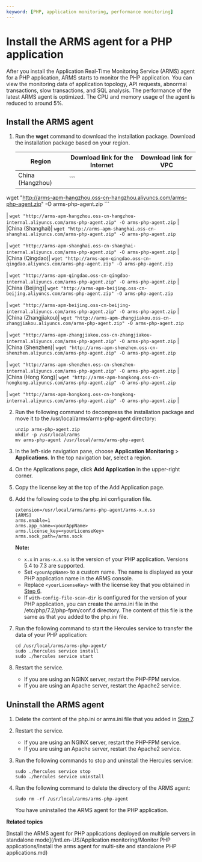 ```yaml
---
keyword: [PHP, application monitoring, performance monitoring]
---
```


# Install the ARMS agent for a PHP application

After you install the Application Real-Time Monitoring Service \(ARMS\) agent for a PHP application, ARMS starts to monitor the PHP application. You can view the monitoring data of application topology, API requests, abnormal transactions, slow transactions, and SQL analysis. The performance of the latest ARMS agent is optimized. The CPU and memory usage of the agent is reduced to around 5%.

## Install the ARMS agent

1.  Run the **wget** command to download the installation package. Download the installation package based on your region.

    |Region|Download link for the Internet|Download link for VPC|
    |------|------------------------------|---------------------|
    |China \(Hangzhou\)|    ```
wget "http://arms-apm-hangzhou.oss-cn-hangzhou.aliyuncs.com/arms-php-agent.zip" -O arms-php-agent.zip
    ```

|    ```
wget "http://arms-apm-hangzhou.oss-cn-hangzhou-internal.aliyuncs.com/arms-php-agent.zip" -O arms-php-agent.zip
    ``` |
    |China \(Shanghai\)|    ```
wget "http://arms-apm-shanghai.oss-cn-shanghai.aliyuncs.com/arms-php-agent.zip" -O arms-php-agent.zip
    ```

|    ```
wget "http://arms-apm-shanghai.oss-cn-shanghai-internal.aliyuncs.com/arms-php-agent.zip" -O arms-php-agent.zip
    ``` |
    |China \(Qingdao\)|    ```
wget "http://arms-apm-qingdao.oss-cn-qingdao.aliyuncs.com/arms-php-agent.zip" -O arms-php-agent.zip
    ```

|    ```
wget "http://arms-apm-qingdao.oss-cn-qingdao-internal.aliyuncs.com/arms-php-agent.zip" -O arms-php-agent.zip
    ``` |
    |China \(Beijing\)|    ```
wget "http://arms-apm-beijing.oss-cn-beijing.aliyuncs.com/arms-php-agent.zip" -O arms-php-agent.zip
    ```

|    ```
wget "http://arms-apm-beijing.oss-cn-beijing-internal.aliyuncs.com/arms-php-agent.zip" -O arms-php-agent.zip
    ``` |
    |China \(Zhangjiakou\)|    ```
wget "http://arms-apm-zhangjiakou.oss-cn-zhangjiakou.aliyuncs.com/arms-php-agent.zip" -O arms-php-agent.zip
    ```

|    ```
wget "http://arms-apm-zhangjiakou.oss-cn-zhangjiakou-internal.aliyuncs.com/arms-php-agent.zip" -O arms-php-agent.zip
    ``` |
    |China \(Shenzhen\)|    ```
wget "http://arms-apm-shenzhen.oss-cn-shenzhen.aliyuncs.com/arms-php-agent.zip" -O arms-php-agent.zip
    ```

|    ```
wget "http://arms-apm-shenzhen.oss-cn-shenzhen-internal.aliyuncs.com/arms-php-agent.zip" -O arms-php-agent.zip
    ``` |
    |China \(Hong Kong\)|    ```
wget "http://arms-apm-hongkong.oss-cn-hongkong.aliyuncs.com/arms-php-agent.zip" -O arms-php-agent.zip
    ```

|    ```
wget "http://arms-apm-hongkong.oss-cn-hongkong-internal.aliyuncs.com/arms-php-agent.zip" -O arms-php-agent.zip
    ``` |

2.  Run the following command to decompress the installation package and move it to the /usr/local/arms/arms-php-agent directory:

    ```
    unzip arms-php-agent.zip
    mkdir -p /usr/local/arms
    mv arms-php-agent /usr/local/arms/arms-php-agent
    ```

3.  In the left-side navigation pane, choose **Application Monitoring** \> **Applications**. In the top navigation bar, select a region.

4.  On the Applications page, click **Add Application** in the upper-right corner.

5.  Copy the license key at the top of the Add Application page.

6.  Add the following code to the php.ini configuration file.

    ```
    extension=/usr/local/arms/arms-php-agent/arms-x.x.so
    [ARMS]
    arms.enable=1
    arms.app_name=<yourAppName>
    arms.license_key=<yourLicenseKey>
    arms.sock_path=/arms.sock
    ```

    **Note:**

    -   `x.x` in `arms-x.x.so` is the version of your PHP application. Versions 5.4 to 7.3 are supported.
    -   Set `<yourAppName>` to a custom name. The name is displayed as your PHP application name in the ARMS console.
    -   Replace `<yourLicenseKey>` with the license key that you obtained in [Step 6](#step_uz0_rqc_n3i).
    -   If `with-config-file-scan-dir` is configured for the version of your PHP application, you can create the arms.ini file in the /etc/php/7.2/php-fpm/conf.d directory. The content of this file is the same as that you added to the php.ini file.
7.  Run the following command to start the Hercules service to transfer the data of your PHP application:

    ```
    cd /usr/local/arms/arms-php-agent/
    sudo ./hercules service install
    sudo ./hercules service start
    ```

8.  Restart the service.

    -   If you are using an NGINX server, restart the PHP-FPM service.
    -   If you are using an Apache server, restart the Apache2 service.

## Uninstall the ARMS agent

1.  Delete the content of the php.ini or arms.ini file that you added in [Step 7](#step_spb_vdc_0nq).

2.  Restart the service.

    -   If you are using an NGINX server, restart the PHP-FPM service.
    -   If you are using an Apache server, restart the Apache2 service.
3.  Run the following commands to stop and uninstall the Hercules service:

    ```
    sudo ./hercules service stop
    sudo ./hercules service uninstall
    ```

4.  Run the following command to delete the directory of the ARMS agent:

    ```
    sudo rm -rf /usr/local/arms/arms-php-agent
    ```

    You have uninstalled the ARMS agent for the PHP application.


**Related topics**  


[Install the ARMS agent for PHP applications deployed on multiple servers in standalone mode](/intl.en-US/Application monitoring/Monitor PHP applications/Install the arms agent for multi-site and standalone PHP applications.md)

